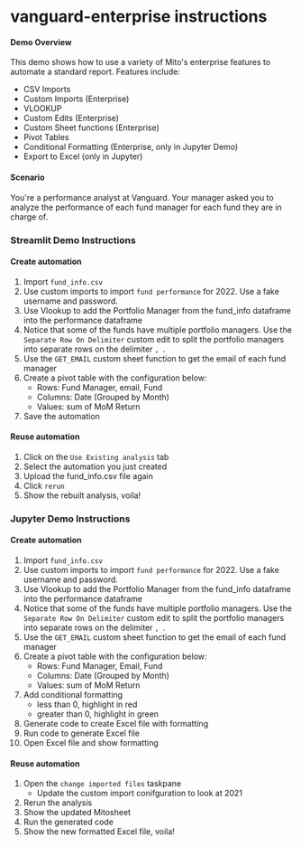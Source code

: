 # vanguard-enterprise instructions

#### Demo Overview
This demo shows how to use a variety of Mito's enterprise features to automate a standard report. Features include:
- CSV Imports
- Custom Imports (Enterprise)
- VLOOKUP 
- Custom Edits (Enterprise)
- Custom Sheet functions (Enterprise)
- Pivot Tables
- Conditional Formatting (Enterprise, only in Jupyter Demo)
- Export to Excel (only in Jupyter)

#### Scenario
You're a performance analyst at Vanguard. Your manager asked you to analyze the performance of each fund manager for each fund they are in charge of. 

### Streamlit Demo Instructions 

#### Create automation
1. Import `fund_info.csv`
2. Use custom imports to import `fund performance` for 2022. Use a fake username and password.
3. Use Vlookup to add the Portfolio Manager from the fund_info dataframe into the performance dataframe
4. Notice that some of the funds have multiple portfolio managers. Use the `Separate Row On Delimiter` custom edit to split the portfolio managers into separate rows on the delimiter `, `.
5. Use the `GET_EMAIL` custom sheet function to get the email of each fund manager
6. Create a pivot table with the configuration below:
    - Rows: Fund Manager, email, Fund
    - Columns: Date (Grouped by Month)
    - Values: sum of MoM Return
7. Save the automation

#### Reuse automation
1. Click on the `Use Existing analysis` tab
2. Select the automation you just created
3. Upload the fund_info.csv file again 
4. Click `rerun`
5. Show the rebuilt analysis, voila! 

### Jupyter Demo Instructions 

#### Create automation
1. Import `fund_info.csv`
2. Use custom imports to import `fund performance` for 2022. Use a fake username and password.
3. Use Vlookup to add the Portfolio Manager from the fund_info dataframe into the performance dataframe
4. Notice that some of the funds have multiple portfolio managers. Use the `Separate Row On Delimiter` custom edit to split the portfolio managers into separate rows on the delimiter `, `.
5. Use the `GET_EMAIL` custom sheet function to get the email of each fund manager
6. Create a pivot table with the configuration below:
    - Rows: Fund Manager, Email, Fund
    - Columns: Date (Grouped by Month)
    - Values: sum of MoM Return
7. Add conditional formatting
    - less than 0, highlight in red
    - greater than 0, highlight in green
8. Generate code to create Excel file with formatting
9. Run code to generate Excel file
10. Open Excel file and show formatting

#### Reuse automation
1. Open the `change imported files` taskpane
    - Update the custom import conifguration to look at 2021
2. Rerun the analysis 
3. Show the updated Mitosheet 
4. Run the generated code
5. Show the new formatted Excel file, voila! 
